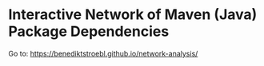 # Interactive Network of Maven (Java) Package Dependencies

Go to: https://benediktstroebl.github.io/network-analysis/
